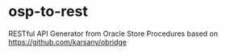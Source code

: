 # osp-to-rest
RESTful API Generator from Oracle Store Procedures based on https://github.com/karsany/obridge
